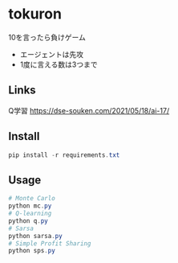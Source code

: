# tokuron

10を言ったら負けゲーム

- エージェントは先攻
- 1度に言える数は3つまで

## Links

Q学習
<https://dse-souken.com/2021/05/18/ai-17/>

## Install

```PowerShell
pip install -r requirements.txt
```

## Usage

```PowerShell
# Monte Carlo
python mc.py
# Q-learning
python q.py
# Sarsa
python sarsa.py
# Simple Profit Sharing
python sps.py
```

